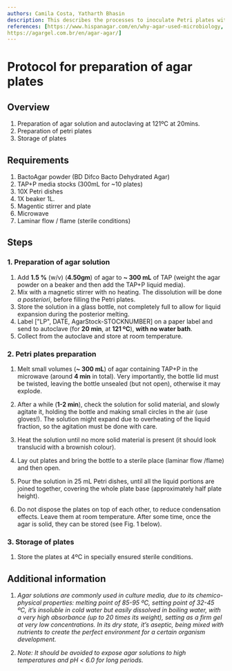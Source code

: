 ```yaml
---
authors: Camila Costa, Yatharth Bhasin
description: This describes the processes to inoculate Petri plates with Chlamydomonas: the agar solution for the medium, the Petri plates preparation, and how to streak them up with cells.
references: [https://www.hispanagar.com/en/why-agar-used-microbiology, 
https://agargel.com.br/en/agar-agar/]
---
```


# Protocol for preparation of agar plates

## Overview

1. Preparation of agar solution and autoclaving at 121ºC at 20mins.
2. Preparation of petri plates
3. Storage of plates

## Requirements

1. BactoAgar powder (BD Difco Bacto Dehydrated Agar)
2. TAP+P media stocks (300mL for ~10 plates)
3. 10X Petri dishes
4. 1X beaker 1L.
5. Magentic stirrer and plate
6. Microwave
7. Laminar flow / flame (sterile conditions)

## Steps

### 1. Preparation of agar solution

1. Add  **1.5 %** (w/v) (**4.50gm**) of agar to **~ 300 mL** of TAP (weight the agar powder on a beaker and then add the TAP+P liquid media).
2. Mix with a magnetic stirrer with no heating. The dissolution will be done *a posteriori*, before filling the Petri plates.
3. Store the solution in a glass bottle, not completely full to allow for liquid expansion during the posterior melting.
4. Label ["LP", DATE, AgarStock-STOCKNUMBER] on a paper label and send to autoclave (for **20 min**, at **121 ºC**), **with no water bath**.
5. Collect from the autoclave and store at room temperature.

### 2. Petri plates preparation

1. Melt small volumes (**~ 300 mL**) of agar containing TAP+P in the microwave (around **4 min** in total). Very importantly, the bottle lid must be twisted, leaving the bottle unsealed (but not open), otherwise it may explode.

2. After a while (**1-2 min**), check the solution for solid material, and slowly agitate it, holding the bottle and making small circles in the air (use gloves!). The solution might expand due to overheating of the liquid fraction, so the agitation must be done with care.

3. Heat the solution until no more solid material is present (it should look translucid with a brownish colour).

4. Lay out plates and bring the bottle to a sterile place (laminar flow /flame) and then open.

5. Pour the solution in 25 mL Petri dishes, until all the liquid portions are joined together, covering the whole plate base (approximately half plate height).

6. Do not dispose the plates on top of each other, to reduce condensation effects. Leave them at room temperature. After some time, once the agar is solid, they can be stored (see Fig. 1 below).

###  3. Storage of plates

1. Store the plates at 4ºC in specially ensured sterile conditions.

## Additional information

1. *Agar solutions are commonly used in culture media, due to its chemico-physical properties: melting point of 85-95 ºC, setting point of 32-45 ºC, it’s insoluble in cold water but easily dissolved in boiling water, with a very high absorbance (up to 20 times its weight), setting as a firm gel at very low concentrations. In its dry state, it’s aseptic, being mixed with nutrients to create the perfect environment for a certain organism development.*

2. *Note: It should be avoided to expose agar solutions to high temperatures and pH <* *6.0 for long periods.*

